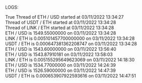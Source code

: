 LOGS:

True
Thread of ETH / USD started at 03/11/2022 13:34:27  
Thread of USDT / ETH started at 03/11/2022 13:34:28  
Thread of LINK / ETH started at 03/11/2022 13:34:28  
ETH / USD is 1549.55000000 on 03/11/2022 13:34:28  
LINK / ETH is 0.005101457700000000 on 03/11/2022 13:34:28  
USDT / ETH is 0.000647381362208747 on 03/11/2022 13:34:28  
ETH / USD is 1543.60000000 on 03/11/2022 13:56:40  
ETH / USD is 1543.87910181 on 03/11/2022 13:58:03  
LINK / ETH is 0.005155295649623069 on 03/11/2022 14:18:30  
ETH / USD is 1534.77000000 on 03/11/2022 14:24:39  
ETH / USD is 1526.59000000 on 03/11/2022 14:47:39  
USDT / ETH is 0.000653907922593616 on 03/11/2022 14:47:51  
